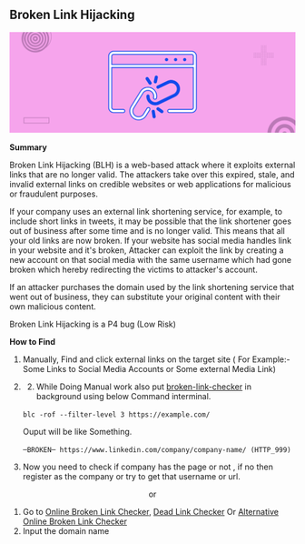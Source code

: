 ## Broken Link Hijacking

<img alt="Image" src="./image.png">

**Summary**

Broken Link Hijacking (BLH) is a web-based attack where it exploits external links that are no longer valid. The attackers take over this expired, stale, and invalid external links on credible websites or web applications for malicious or fraudulent purposes.

If your company uses an external link shortening service, for example, to include short links in tweets, it may be possible that the link shortener goes out of business after some time and is no longer valid. This means that all your old links are now broken. If your website has social media handles link in your website and it's broken, Attacker can exploit the link by creating a new account on that social media with the same username which had gone broken which hereby redirecting the victims to attacker's account. 

If an attacker purchases the domain used by the link shortening service that went out of business, they can substitute your original content with their own malicious content. 

Broken Link Hijacking is a P4 bug (Low Risk)

**How to Find**

1. Manually, Find and click external links on the target site ( For Example:- Some Links to Social Media Accounts or Some external Media Link)

2. 2. While Doing Manual work also put [broken-link-checker](https://github.com/stevenvachon/broken-link-checker) in background using below Command interminal.

    `blc -rof --filter-level 3 https://example.com/`
    
   Ouput will be like Something. 
   
   `─BROKEN─ https://www.linkedin.com/company/company-name/ (HTTP_999)`
   
 3. Now you need to check if company has the page or not , if no then register as the company or try to get that username or url. 

<center> or </center>

 1. Go to [Online Broken Link Checker](https://ahrefs.com/broken-link-checker), [Dead Link Checker](https://www.deadlinkchecker.com/) Or [Alternative Online Broken Link Checker](https://brokenlinkcheck.com/)
 2. Input the domain name

 